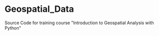 # Geospatial_Data

Source Code for training course "Introduction to Geospatial Analysis with Python"
